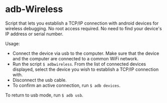 # adb-Wireless

Script that lets you establish a TCP/IP connection with android devices for wireless debugging. No root access required. No need to find your device's IP address or serial number.

Usage:
 - Connect the device via usb to the computer. Make sure that the device and the computer are connected to a common WiFi network.
 - Run the script `$ adbwireless`. From the list of connected devices displayed, select the device you wish to establish a TCP/IP connection with.
 - Disconnect the usb cable.
 - To confirm an active connection, run `$ adb devices`.
 
To return to usb mode, run `$ adb usb`.

